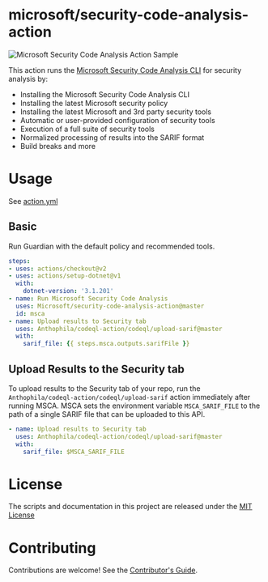 # microsoft/security-code-analysis-action

![Microsoft Security Code Analysis Action Sample](https://github.com/microsoft/security-code-analysis-action/workflows/Microsoft%20Security%20Code%20Analysis%20Action%20Sample/badge.svg)

This action runs the [Microsoft Security Code Analysis  CLI](https://aka.ms/mscadocs) for security analysis by:

* Installing the Microsoft Security Code Analysis CLI
* Installing the latest Microsoft security policy
* Installing the latest Microsoft and 3rd party security tools
* Automatic or user-provided configuration of security tools
* Execution of a full suite of security tools
* Normalized processing of results into the SARIF format
* Build breaks and more

# Usage

See [action.yml](action.yml)

## Basic

Run Guardian with the default policy and recommended tools.

```yaml
steps:
- uses: actions/checkout@v2
- uses: actions/setup-dotnet@v1
  with:
    dotnet-version: '3.1.201'
- name: Run Microsoft Security Code Analysis
  uses: Microsoft/security-code-analysis-action@master
  id: msca
- name: Upload results to Security tab
  uses: Anthophila/codeql-action/codeql/upload-sarif@master
  with:
    sarif_file: {{ steps.msca.outputs.sarifFile }}
```

## Upload Results to the Security tab

To upload results to the Security tab of your repo, run the `Anthophila/codeql-action/codeql/upload-sarif` action immediately after running MSCA. MSCA sets the environment variable `MSCA_SARIF_FILE` to the path of a single SARIF file that can be uploaded to this API.

```yaml
- name: Upload results to Security tab
  uses: Anthophila/codeql-action/codeql/upload-sarif@master
  with:
    sarif_file: $MSCA_SARIF_FILE
```

# License

The scripts and documentation in this project are released under the [MIT License](LICENSE)

# Contributing

Contributions are welcome! See the [Contributor's Guide](docs/contributors.md).
